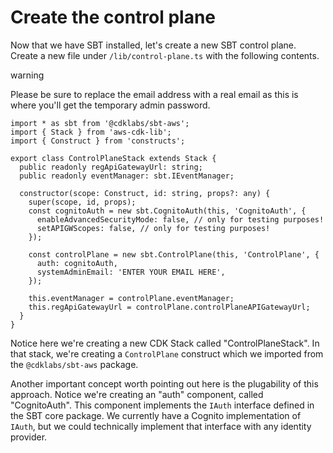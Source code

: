 # Create the control plane

Now that we have SBT installed, let's create a new SBT control plane. Create a new file under `/lib/control-plane.ts` with the following contents.

warning

Please be sure to replace the email address with a real email as this is where you'll get the temporary admin password.

```
import * as sbt from '@cdklabs/sbt-aws';
import { Stack } from 'aws-cdk-lib';
import { Construct } from 'constructs';

export class ControlPlaneStack extends Stack {
  public readonly regApiGatewayUrl: string;
  public readonly eventManager: sbt.IEventManager;

  constructor(scope: Construct, id: string, props?: any) {
    super(scope, id, props);
    const cognitoAuth = new sbt.CognitoAuth(this, 'CognitoAuth', {
      enableAdvancedSecurityMode: false, // only for testing purposes!
      setAPIGWScopes: false, // only for testing purposes!
    });

    const controlPlane = new sbt.ControlPlane(this, 'ControlPlane', {
      auth: cognitoAuth,
      systemAdminEmail: 'ENTER YOUR EMAIL HERE',
    });

    this.eventManager = controlPlane.eventManager;
    this.regApiGatewayUrl = controlPlane.controlPlaneAPIGatewayUrl;
  }
}
```

Notice here we're creating a new CDK Stack called "ControlPlaneStack". In that stack, we're creating a `ControlPlane` construct which we imported from the `@cdklabs/sbt-aws` package.

Another important concept worth pointing out here is the plugability of this approach. Notice we're creating an "auth" component, called "CognitoAuth". This component implements the `IAuth` interface defined in the SBT core package. We currently have a Cognito implementation of `IAuth`, but we could technically implement that interface with any identity provider.
